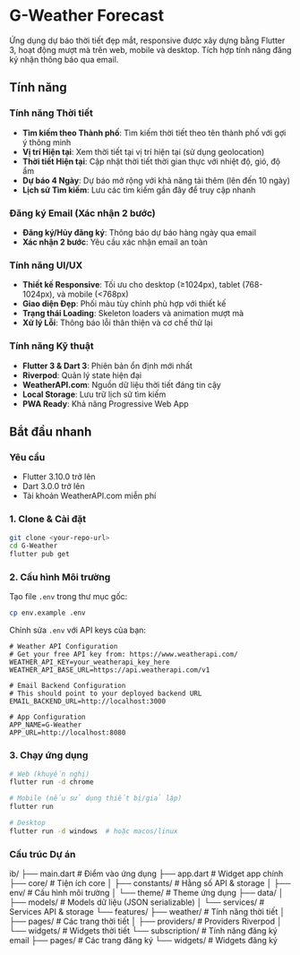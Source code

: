 # G-Weather Forecast

Ứng dụng dự báo thời tiết đẹp mắt, responsive được xây dựng bằng Flutter 3, hoạt động mượt mà trên web, mobile và desktop. Tích hợp tính năng đăng ký nhận thông báo qua email.

## Tính năng

### Tính năng Thời tiết
- **Tìm kiếm theo Thành phố**: Tìm kiếm thời tiết theo tên thành phố với gợi ý thông minh
- **Vị trí Hiện tại**: Xem thời tiết tại vị trí hiện tại (sử dụng geolocation)
- **Thời tiết Hiện tại**: Cập nhật thời tiết thời gian thực với nhiệt độ, gió, độ ẩm
- **Dự báo 4 Ngày**: Dự báo mở rộng với khả năng tải thêm (lên đến 10 ngày)
- **Lịch sử Tìm kiếm**: Lưu các tìm kiếm gần đây để truy cập nhanh

### Đăng ký Email (Xác nhận 2 bước)
- **Đăng ký/Hủy đăng ký**: Thông báo dự báo hàng ngày qua email
- **Xác nhận 2 bước**: Yêu cầu xác nhận email an toàn

### Tính năng UI/UX
- **Thiết kế Responsive**: Tối ưu cho desktop (≥1024px), tablet (768-1024px), và mobile (<768px)
- **Giao diện Đẹp**: Phối màu tùy chỉnh phù hợp với thiết kế
- **Trạng thái Loading**: Skeleton loaders và animation mượt mà
- **Xử lý Lỗi**: Thông báo lỗi thân thiện và cơ chế thử lại

### Tính năng Kỹ thuật
- **Flutter 3 & Dart 3**: Phiên bản ổn định mới nhất
- **Riverpod**: Quản lý state hiện đại
- **WeatherAPI.com**: Nguồn dữ liệu thời tiết đáng tin cậy
- **Local Storage**: Lưu trữ lịch sử tìm kiếm
- **PWA Ready**: Khả năng Progressive Web App

## Bắt đầu nhanh

### Yêu cầu
- Flutter 3.10.0 trở lên
- Dart 3.0.0 trở lên
- Tài khoản WeatherAPI.com miễn phí

### 1. Clone & Cài đặt

```bash
git clone <your-repo-url>
cd G-Weather
flutter pub get
```

### 2. Cấu hình Môi trường

Tạo file `.env` trong thư mục gốc:

```bash
cp env.example .env
```

Chỉnh sửa `.env` với API keys của bạn:

```env
# Weather API Configuration
# Get your free API key from: https://www.weatherapi.com/
WEATHER_API_KEY=your_weatherapi_key_here
WEATHER_API_BASE_URL=https://api.weatherapi.com/v1

# Email Backend Configuration
# This should point to your deployed backend URL
EMAIL_BACKEND_URL=http://localhost:3000

# App Configuration
APP_NAME=G-Weather
APP_URL=http://localhost:8080
```

### 3. Chạy ứng dụng

```bash
# Web (khuyến nghị)
flutter run -d chrome

# Mobile (nếu sử dụng thiết bị/giả lập)
flutter run

# Desktop
flutter run -d windows  # hoặc macos/linux
```
### Cấu trúc Dự án
ib/
├── main.dart                    # Điểm vào ứng dụng
├── app.dart                     # Widget app chính
├── core/                        # Tiện ích core
│   ├── constants/              # Hằng số API & storage
│   ├── env/                    # Cấu hình môi trường
│   └── theme/                  # Theme ứng dụng
├── data/
│   ├── models/                 # Models dữ liệu (JSON serializable)
│   └── services/               # Services API & storage
└── features/
├── weather/                # Tính năng thời tiết
│   ├── pages/             # Các trang thời tiết
│   ├── providers/         # Providers Riverpod
│   └── widgets/           # Widgets thời tiết
└── subscription/           # Tính năng đăng ký email
├── pages/             # Các trang đăng ký
└── widgets/           # Widgets đăng ký
